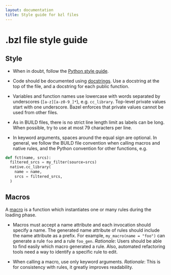 ```yaml
---
layout: documentation
title: Style guide for bzl files
---
```


# .bzl file style guide

## Style

* When in doubt, follow the
  [Python style guide](https://www.python.org/dev/peps/pep-0008/).

* Code should be documented using
  [docstrings](https://www.python.org/dev/peps/pep-0257/). Use a docstring at
  the top of the file, and a docstring for each public function.

* Variables and function names use lowercase with words separated by underscores
  (`[a-z][a-z0-9_]*`), e.g. `cc_library`. Top-level private values start with
  one underscore. Bazel enforces that private values cannot be used from other
  files.

* As in BUILD files, there is no strict line length limit as labels can be long.
  When possible, try to use at most 79 characters per line.

* In keyword arguments, spaces around the equal sign are optional. In general,
  we follow the BUILD file convention when calling macros and native rules, and
  the Python convention for other functions, e.g.

```python
def fct(name, srcs):
  filtered_srcs = my_filter(source=srcs)
  native.cc_library(
    name = name,
    srcs = filtered_srcs,
  )
```

## Macros

A [macro](macros.md) is a function which instantiates one or many rules during
the loading phase.

* Macros must accept a name attribute and each invocation should specify a name.
  The generated name attribute of rules should include the name attribute as a
  prefix. For example, `my_macro(name = "foo")` can generate a rule `foo` and a
  rule `foo_gen`. *Rationale*: Users should be able to find easily which macro
  generated a rule. Also, automated refactoring tools need a way to identify a
  specific rule to edit.

* When calling a macro, use only keyword arguments. *Rationale*: This is for
  consistency with rules, it greatly improves readability.

